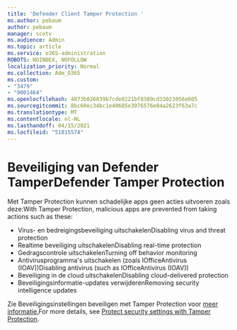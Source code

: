```yaml
---
title: 'Defender Client Tamper Protection '
ms.author: pebaum
author: pebaum
manager: scotv
ms.audience: Admin
ms.topic: article
ms.service: o365-administration
ROBOTS: NOINDEX, NOFOLLOW
localization_priority: Normal
ms.collection: Adm_O365
ms.custom:
- "3479"
- "9001464"
ms.openlocfilehash: 4873b026839b7cde8221bf8389cd33023056e605
ms.sourcegitcommit: 8bc60ec34bc1e40685e3976576e04a2623f63a7c
ms.translationtype: MT
ms.contentlocale: nl-NL
ms.lasthandoff: 04/15/2021
ms.locfileid: "51815574"
---
```

# <a name="defender-tamper-protection"></a><span data-ttu-id="de068-102">Beveiliging van Defender Tamper</span><span class="sxs-lookup"><span data-stu-id="de068-102">Defender Tamper Protection</span></span> 

<span data-ttu-id="de068-103">Met Tamper Protection kunnen schadelijke apps geen acties uitvoeren zoals deze:</span><span class="sxs-lookup"><span data-stu-id="de068-103">With Tamper Protection, malicious apps are prevented from taking actions such as these:</span></span>

- <span data-ttu-id="de068-104">Virus- en bedreigingsbeveiliging uitschakelen</span><span class="sxs-lookup"><span data-stu-id="de068-104">Disabling virus and threat protection</span></span>
- <span data-ttu-id="de068-105">Realtime beveiliging uitschakelen</span><span class="sxs-lookup"><span data-stu-id="de068-105">Disabling real-time protection</span></span>
- <span data-ttu-id="de068-106">Gedragscontrole uitschakelen</span><span class="sxs-lookup"><span data-stu-id="de068-106">Turning off behavior monitoring</span></span>
- <span data-ttu-id="de068-107">Antivirusprogramma's uitschakelen (zoals IOfficeAntivirus (IOAV))</span><span class="sxs-lookup"><span data-stu-id="de068-107">Disabling antivirus (such as IOfficeAntivirus (IOAV))</span></span>
- <span data-ttu-id="de068-108">Beveiliging in de cloud uitschakelen</span><span class="sxs-lookup"><span data-stu-id="de068-108">Disabling cloud-delivered protection</span></span>
- <span data-ttu-id="de068-109">Beveiligingsinformatie-updates verwijderen</span><span class="sxs-lookup"><span data-stu-id="de068-109">Removing security intelligence updates</span></span>

<span data-ttu-id="de068-110">Zie Beveiligingsinstellingen beveiligen met Tamper Protection voor [meer informatie.](https://docs.microsoft.com/windows/security/threat-protection/windows-defender-antivirus/prevent-changes-to-security-settings-with-tamper-protection)</span><span class="sxs-lookup"><span data-stu-id="de068-110">For more details, see [Protect security settings with Tamper Protection](https://docs.microsoft.com/windows/security/threat-protection/windows-defender-antivirus/prevent-changes-to-security-settings-with-tamper-protection).</span></span>